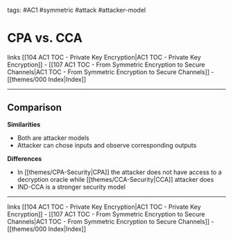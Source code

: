 tags: #AC1 #symmetric #attack #attacker-model 

# CPA vs. CCA

links [[104 AC1 TOC - Private Key Encryption|AC1 TOC - Private Key Encryption]] - [[107 AC1 TOC - From Symmetric Encryption to Secure Channels|AC1 TOC - From Symmetric Encryption to Secure Channels]] - [[themes/000 Index|Index]]

---

## Comparison

**Similarities**

- Both are attacker models
- Attacker can chose inputs and observe corresponding outputs

**Differences**

- In [[themes/CPA-Security|CPA]] the attacker does not have access to a decryption oracle while [[themes/CCA-Security|CCA]] attacker does
- IND-CCA is a stronger security model

---
links [[104 AC1 TOC - Private Key Encryption|AC1 TOC - Private Key Encryption]] - [[107 AC1 TOC - From Symmetric Encryption to Secure Channels|AC1 TOC - From Symmetric Encryption to Secure Channels]] - [[themes/000 Index|Index]]
